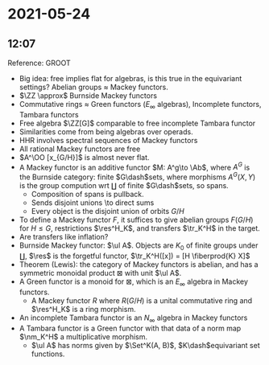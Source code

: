# 2021-05-24

## 12:07

Reference: GROOT

- Big idea: free implies flat for algebras, is this true in the equivariant settings?
Abelian groups $\approx$ Mackey functors.
- $\ZZ \approx$ Burnside Mackey functors
- Commutative rings $\approx$ Green functors $(E_\infty$ algebras), Incomplete functors, Tambara functors
- Free algebra $\ZZ[G]$ comparable to free incomplete Tambara functor
- Similarities come from being algebras over operads.
- HHR involves spectral sequences of Mackey functors
- All rational Mackey functors are free
- $A^\OO [x_{G/H}]$ is almost never flat.
- A Mackey functor is an additive functor $M: A^g\to \Ab$, where $A^G$ is the Burnside category: finite $G\dash$sets, where morphisms $A^G(X, Y)$ is the group compution wrt $\coprod$ of finite $G\dash$sets, so spans.
  - Composition of spans is pullback.
  - Sends disjoint unions \to direct sums
  - Every object is the disjoint union of orbits $G/H$
- To define a Mackey functor $F$, it suffices to give abelian groups $F(G/H)$ for $H\leq G$, restrictions $\res^H_K$, and transfers $\tr_K^H$ in the target.
- Are transfers like inflation?
- Burnside Mackey functor: $\ul A$. Objects are $K_0$ of finite groups under $\coprod$, $\res$ is the forgetful functor, $\tr_K^H([x]) = [H \fiberprod{K} X]$
- Theorem (Lewis): the category of Mackey functors is abelian, and has a symmetric monoidal product $\boxtimes$ with unit $\ul A$.
- A Green functor is a monoid for $\boxtimes$, which is an $E_\infty$ algebra in Mackey functors.
	- A Mackey functor $R$ where $R(G/H)$ is a unital commutative ring and $\res^H_K$ is a ring morphism.
- An incomplete Tambara functor is an $N_\infty$ algebra in Mackey functors
- A Tambara functor is a Green functor with that data of a norm map $\nm_K^H$ a multiplicative morphism.
	- $\ul A$ has norms given by $\Set^K(A, B)$, $K\dash$equivariant set functions.
